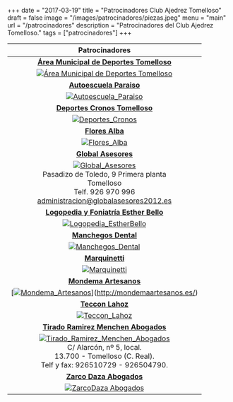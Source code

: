 +++
date = "2017-03-19"
title = "Patrocinadores Club Ajedrez Tomelloso"
draft = false
image = "/images/patrocinadores/piezas.jpeg"
menu = "main"
url = "/patrocinadores"
description = "Patrocinadores del Club Ajedrez Tomelloso."
tags = ["patrocinadores"]
+++

|Patrocinadores|
|:--:|
|[**Área Municipal de Deportes Tomelloso**](https://www.facebook.com/%C3%81rea-Municipal-de-Deportes-Tomelloso-692988147490623/?fref=ts)|
|[![Área Municipal de Deportes Tomelloso](/images/patrocinadores/areadeportestomelloso.jpg)](https://www.facebook.com/%C3%81rea-Municipal-de-Deportes-Tomelloso-692988147490623/?fref=ts) |
|[**Autoescuela Paraiso**](http://evapago.wixsite.com/paraisovial)|
|[![Autoescuela_Paraiso](/images/patrocinadores/AutoescuelaParaiso.jpg)](http://evapago.wixsite.com/paraisovial) |
|[**Deportes Cronos Tomelloso**](http://www.cronostomelloso.com/) |
|[![Deportes_Cronos](/images/patrocinadores/cronos.jpg)](http://www.cronostomelloso.com/) |
|[**Flores Alba**](https://11870.com/pro/flores-alba-1) |
|[![Flores_Alba](/images/patrocinadores/FloresAlba.jpg)](https://11870.com/pro/flores-alba-1) |
|[**Global Asesores**](http://www.globalasesores2012.es/) |
| [![Global_Asesores](/images/patrocinadores/GlobalAsesores.jpg)](http://www.globalasesores2012.es/) </br> Pasadizo de Toledo, 9 Primera planta </br> Tomelloso </br> Telf. 926 970 996 </br> <administracion@globalasesores2012.es> |
|[**Logopedia y Foniatría Esther Bello**](http://www.citiservi.es/ciudad-real/esther-bello-gonzalez-tomelloso__2662995_477.html) |
|[![Logopedia_EstherBello](/images/patrocinadores/LogopediaEstherBello.jpg)](http://www.citiservi.es/ciudad-real/esther-bello-gonzalez-tomelloso__2662995_477.html) |
|[**Manchegos Dental**](http://manchegosprotesisdental.es/)|
|[![Manchegos_Dental](/images/patrocinadores/ManchegosDental.png)](http://manchegosprotesisdental.es/) |
|[**Marquinetti**](http://marquinetti.com/)|
|[![Marquinetti](/images/patrocinadores/Marquinetti.jpg)](http://marquinetti.com/) |
|[**Mondema Artesanos**](http://mondemaartesanos.es/) |
|[[![Mondema_Artesanos](/images/patrocinadores/MondemaArtesanos.png)](http://mondemaartesanos.es/)](http://mondemaartesanos.es/) |
|[**Teccon Lahoz**](http://www.tecconlahoz.es/) <div id="tiradomenchenabogados"></div> |
|[![Teccon_Lahoz](/images/patrocinadores/TecconLahoz.jpg)](http://www.tecconlahoz.es/) |
|[**Tirado Ramirez Menchen Abogados**](#tiradomenchenabogados)|
|[![Tirado_Ramirez_Menchen_Abogados](/images/patrocinadores/TiradoRamirezMenchen.jpg)](#tiradomenchenabogados) </br> C/ Alarcón, nº 5, local. </br> 13.700 - Tomelloso (C. Real). </br> Telf y fax: 926510729 - 926504790. |
| [**Zarco Daza Abogados**](http://www.citiservi.es/ciudad-real/pilar-zarco-daza-tomelloso__2760012_477.html) |
[![ZarcoDaza Abogados](/images/patrocinadores/zarcodaza.png)](http://www.citiservi.es/ciudad-real/pilar-zarco-daza-tomelloso__2760012_477.html) |
